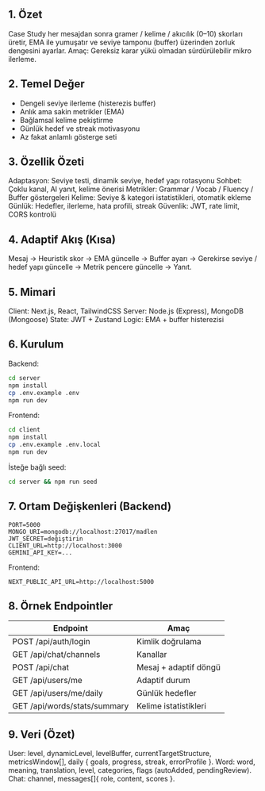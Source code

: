 ## 1. Özet
Case Study her mesajdan sonra gramer / kelime / akıcılık (0–10) skorları üretir, EMA ile yumuşatır ve seviye tamponu (buffer) üzerinden zorluk dengesini ayarlar. Amaç: Gereksiz karar yükü olmadan sürdürülebilir mikro ilerleme.

## 2. Temel Değer
- Dengeli seviye ilerleme (histerezis buffer)
- Anlık ama sakin metrikler (EMA)
- Bağlamsal kelime pekiştirme
- Günlük hedef ve streak motivasyonu
- Az fakat anlamlı gösterge seti

## 3. Özellik Özeti
Adaptasyon: Seviye testi, dinamik seviye, hedef yapı rotasyonu
Sohbet: Çoklu kanal, AI yanıt, kelime önerisi
Metrikler: Grammar / Vocab / Fluency / Buffer göstergeleri
Kelime: Seviye & kategori istatistikleri, otomatik ekleme
Günlük: Hedefler, ilerleme, hata profili, streak
Güvenlik: JWT, rate limit, CORS kontrolü

## 4. Adaptif Akış (Kısa)
Mesaj -> Heuristik skor -> EMA güncelle -> Buffer ayarı -> Gerekirse seviye / hedef yapı güncelle -> Metrik pencere güncelle -> Yanıt.

## 5. Mimari
Client: Next.js, React, TailwindCSS
Server: Node.js (Express), MongoDB (Mongoose)
State: JWT + Zustand
Logic: EMA + buffer histerezisi

## 6. Kurulum
Backend:
```bash
cd server
npm install
cp .env.example .env
npm run dev
```
Frontend:
```bash
cd client
npm install
cp .env.example .env.local
npm run dev
```
İsteğe bağlı seed:
```bash
cd server && npm run seed
```

## 7. Ortam Değişkenleri (Backend)
```
PORT=5000
MONGO_URI=mongodb://localhost:27017/madlen
JWT_SECRET=değiştirin
CLIENT_URL=http://localhost:3000
GEMINI_API_KEY=...
```
Frontend:
```
NEXT_PUBLIC_API_URL=http://localhost:5000
```

## 8. Örnek Endpointler
| Endpoint | Amaç |
|----------|------|
| POST /api/auth/login | Kimlik doğrulama |
| GET /api/chat/channels | Kanallar |
| POST /api/chat | Mesaj + adaptif döngü |
| GET /api/users/me | Adaptif durum |
| GET /api/users/me/daily | Günlük hedefler |
| GET /api/words/stats/summary | Kelime istatistikleri |

## 9. Veri (Özet)
User: level, dynamicLevel, levelBuffer, currentTargetStructure, metricsWindow[], daily { goals, progress, streak, errorProfile }.
Word: word, meaning, translation, level, categories, flags (autoAdded, pendingReview).
Chat: channel, messages[]{ role, content, scores }.